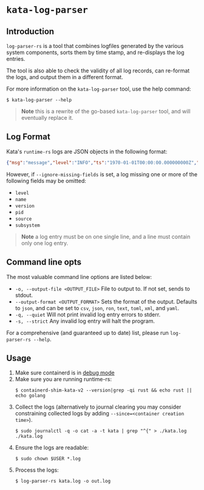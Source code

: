 # `kata-log-parser`

## Introduction

`log-parser-rs` is a tool that combines logfiles generated by the various
system components, sorts them by time stamp, and re-displays the log entries.

The tool is also able to check the validity of all log records, can re-format the
logs, and output them in a different format.

For more information on the `kata-log-parser` tool, use the help command:

```
$ kata-log-parser --help
```

> **Note** this is a rewrite of the go-based `kata-log-parser` tool, and will eventually replace it.

## Log Format

Kata's `runtime-rs` logs are JSON objects in the following format:

```json
{"msg":"message","level":"INFO","ts":"1970-01-01T00:00:00.000000000Z","name":"kata-runtime","version":"0.1.0","pid":"0","source":"source","subsystem":"subsystem"}
```

However, if `--ignore-missing-fields` is set, a log missing one or more of the following fields may be omitted: 

- `level`
- `name`
- `version`
- `pid`
- `source`
- `subsystem`

> **Note** a log entry must be on one single line, and a line must contain only one log entry.

## Command line opts

The most valuable command line options are listed below:

- `-o, --output-file <OUTPUT_FILE>` File to output to. If not set, sends to stdout.
- `--output-format <OUTPUT_FORMAT>` Sets the format of the output. Defaults to `json`, and can be set to `csv`, `json`, `ron`, `text`, `toml`, `xml`, and `yaml`.
- `-q, --quiet` Will not print invalid log entry errors to stderr.
- `-s, --strict` Any invalid log entry will halt the program.

For a comprehensive (and guaranteed up to date) list, please run `log-parser-rs --help`.

## Usage

1. Make sure containerd is in [debug mode](https://github.com/kata-containers/kata-containers/blob/main/docs/Developer-Guide.md#enabling-full-containerd-debug)
1. Make sure you are running runtime-rs:
   ```
   $ containerd-shim-kata-v2 --version|grep -qi rust && echo rust || echo golang
   ```
1. Collect the logs (alternatively to journal clearing you may consider constraining collected logs by adding `--since=<container creation time>`).
   ```
   $ sudo journalctl -q -o cat -a -t kata | grep "^{" > ./kata.log ./kata.log
   ```
1. Ensure the logs are readable:
   ```
   $ sudo chown $USER *.log
   ```
1. Process the logs:
   ```
   $ log-parser-rs kata.log -o out.log
   ```
